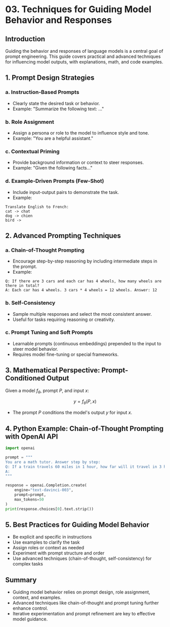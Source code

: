 # 03. Techniques for Guiding Model Behavior and Responses

## Introduction

Guiding the behavior and responses of language models is a central goal of prompt engineering. This guide covers practical and advanced techniques for influencing model outputs, with explanations, math, and code examples.

## 1. Prompt Design Strategies

### a. Instruction-Based Prompts
- Clearly state the desired task or behavior.
- Example: "Summarize the following text: ..."

### b. Role Assignment
- Assign a persona or role to the model to influence style and tone.
- Example: "You are a helpful assistant."

### c. Contextual Priming
- Provide background information or context to steer responses.
- Example: "Given the following facts..."

### d. Example-Driven Prompts (Few-Shot)
- Include input-output pairs to demonstrate the task.
- Example:
```
Translate English to French:
cat -> chat
dog -> chien
bird ->
```

## 2. Advanced Prompting Techniques

### a. Chain-of-Thought Prompting
- Encourage step-by-step reasoning by including intermediate steps in the prompt.
- Example:
```
Q: If there are 3 cars and each car has 4 wheels, how many wheels are there in total?
A: Each car has 4 wheels. 3 cars * 4 wheels = 12 wheels. Answer: 12
```

### b. Self-Consistency
- Sample multiple responses and select the most consistent answer.
- Useful for tasks requiring reasoning or creativity.

### c. Prompt Tuning and Soft Prompts
- Learnable prompts (continuous embeddings) prepended to the input to steer model behavior.
- Requires model fine-tuning or special frameworks.

## 3. Mathematical Perspective: Prompt-Conditioned Output

Given a model $`f_\theta`$, prompt $`P`$, and input $`x`$:

```math
y = f_\theta(P, x)
```

- The prompt $`P`$ conditions the model's output $`y`$ for input $`x`$.

## 4. Python Example: Chain-of-Thought Prompting with OpenAI API
```python
import openai

prompt = """
You are a math tutor. Answer step by step:
Q: If a train travels 60 miles in 1 hour, how far will it travel in 3 hours?
A:
"""

response = openai.Completion.create(
    engine="text-davinci-003",
    prompt=prompt,
    max_tokens=50
)
print(response.choices[0].text.strip())
```

## 5. Best Practices for Guiding Model Behavior
- Be explicit and specific in instructions
- Use examples to clarify the task
- Assign roles or context as needed
- Experiment with prompt structure and order
- Use advanced techniques (chain-of-thought, self-consistency) for complex tasks

## Summary
- Guiding model behavior relies on prompt design, role assignment, context, and examples.
- Advanced techniques like chain-of-thought and prompt tuning further enhance control.
- Iterative experimentation and prompt refinement are key to effective model guidance. 